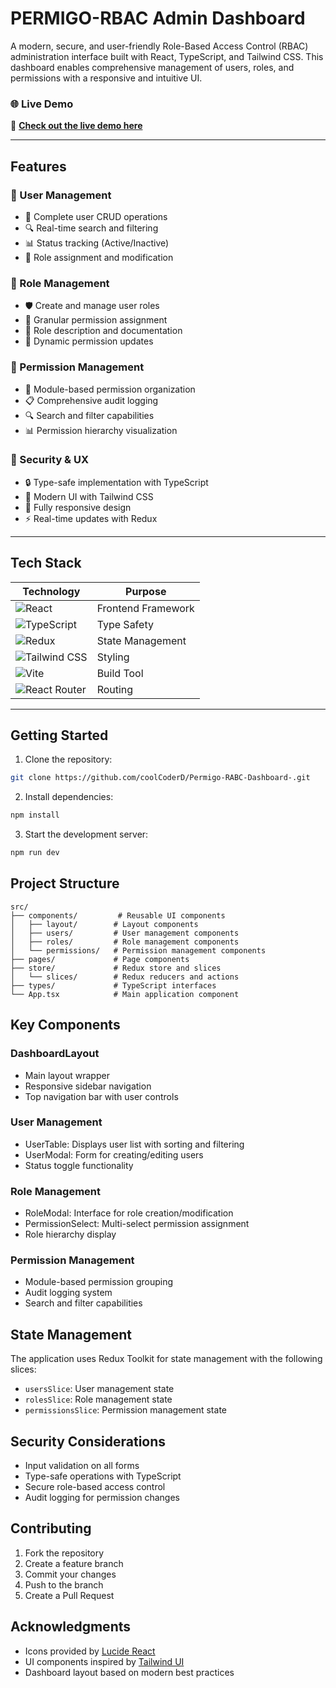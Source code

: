 # PERMIGO-RBAC Admin Dashboard  

A modern, secure, and user-friendly Role-Based Access Control (RBAC) administration interface built with React, TypeScript, and Tailwind CSS. This dashboard enables comprehensive management of users, roles, and permissions with a responsive and intuitive UI.  

### 🌐 Live Demo  
🚀 [**Check out the live demo here**](https://permigo-dashboard.vercel.app/)  

---

## Features  

### 🔹 User Management  
- 👥 Complete user CRUD operations  
- 🔍 Real-time search and filtering  
- 📊 Status tracking (Active/Inactive)  
- 🔄 Role assignment and modification  

### 🔹 Role Management  
- 🛡️ Create and manage user roles  
- 🎯 Granular permission assignment  
- 📝 Role description and documentation  
- 🔄 Dynamic permission updates  

### 🔹 Permission Management  
- 🔐 Module-based permission organization  
- 📋 Comprehensive audit logging  
- 🔍 Search and filter capabilities  
- 📊 Permission hierarchy visualization  

### 🔹 Security & UX  
- 🔒 Type-safe implementation with TypeScript  
- 🎨 Modern UI with Tailwind CSS  
- 📱 Fully responsive design  
- ⚡ Real-time updates with Redux  

---

## Tech Stack  

<div align="center">

| **Technology**     | **Purpose**                       |  
|---------------------|-----------------------------------|  
| ![React](https://img.shields.io/badge/React-v18-blue?logo=react&style=flat-square)  | Frontend Framework |  
| ![TypeScript](https://img.shields.io/badge/TypeScript-v4-blue?logo=typescript&style=flat-square) | Type Safety |  
| ![Redux](https://img.shields.io/badge/Redux-Toolkit-purple?logo=redux&style=flat-square) | State Management |  
| ![Tailwind CSS](https://img.shields.io/badge/Tailwind%20CSS-v3-blue?logo=tailwindcss&style=flat-square) | Styling |  
| ![Vite](https://img.shields.io/badge/Vite-Build%20Tool-orange?logo=vite&style=flat-square) | Build Tool |  
| ![React Router](https://img.shields.io/badge/React%20Router-v6-blue?logo=react-router&style=flat-square) | Routing |  

</div>  

---

## Getting Started

1. Clone the repository:
```bash
git clone https://github.com/coolCoderD/Permigo-RABC-Dashboard-.git
```

2. Install dependencies:
```bash
npm install
```

3. Start the development server:
```bash
npm run dev
```

## Project Structure

```
src/
├── components/         # Reusable UI components
│   ├── layout/        # Layout components
│   ├── users/         # User management components
│   ├── roles/         # Role management components
│   └── permissions/   # Permission management components
├── pages/             # Page components
├── store/             # Redux store and slices
│   └── slices/        # Redux reducers and actions
├── types/             # TypeScript interfaces
└── App.tsx            # Main application component
```

## Key Components

### DashboardLayout
- Main layout wrapper
- Responsive sidebar navigation
- Top navigation bar with user controls

### User Management
- UserTable: Displays user list with sorting and filtering
- UserModal: Form for creating/editing users
- Status toggle functionality

### Role Management
- RoleModal: Interface for role creation/modification
- PermissionSelect: Multi-select permission assignment
- Role hierarchy display

### Permission Management
- Module-based permission grouping
- Audit logging system
- Search and filter capabilities

## State Management

The application uses Redux Toolkit for state management with the following slices:

- `usersSlice`: User management state
- `rolesSlice`: Role management state
- `permissionsSlice`: Permission management state

## Security Considerations

- Input validation on all forms
- Type-safe operations with TypeScript
- Secure role-based access control
- Audit logging for permission changes

## Contributing

1. Fork the repository
2. Create a feature branch
3. Commit your changes
4. Push to the branch
5. Create a Pull Request

## Acknowledgments

- Icons provided by [Lucide React](https://lucide.dev)
- UI components inspired by [Tailwind UI](https://tailwindui.com)
- Dashboard layout based on modern best practices
